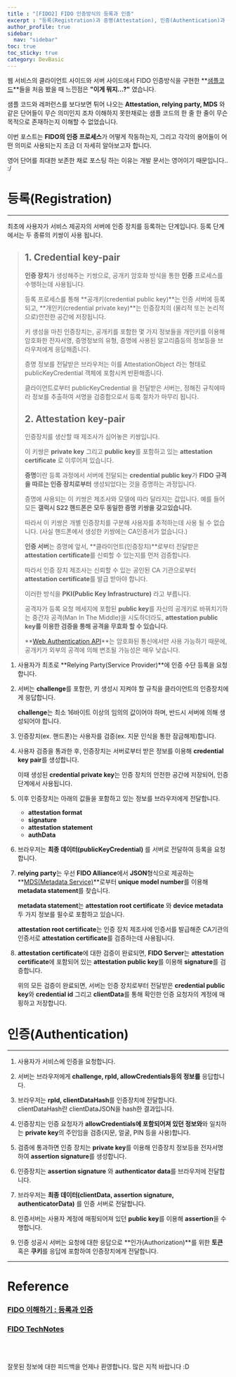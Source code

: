 ```yaml
---
title : "[FIDO2] FIDO 인증방식의 등록과 인증"
excerpt : "등록(Registration)과 증명(Attestation), 인증(Authentication)과 승인(Assertion)에 대해 알아봅니다"
author_profile: true
sidebar:
  nav: "sidebar"
toc: true
toc_sticky: true
category: DevBasic
---
```

   
웹 서비스의 클라이언트 사이드와 서버 사이드에서 FIDO 인증방식을 구현한 **[샘플코드](https://webauthn.io/)**들을 처음 봤을 때 느낀점은 **"이게 뭐지...?"** 였습니다.

샘플 코드와 레퍼런스를 보다보면 튀어 나오는 **Attestation, relying party, MDS** 와 같은 단어들이 무슨 의미인지 조차 이해하지 못한채로는 샘플 코드의 한 줄 한 줄이 무슨 목적으로 존재하는지 이해할 수 없었습니다.    

이번 포스트는 **FIDO의 인증 프로세스**가 어떻게 작동하는지, 그리고 각각의 용어들이 어떤 의미로 사용되는지 조금 더 자세히 알아보고자 합니다.  

영어 단어를 최대한 보존한 채로 포스팅 하는 이유는 개발 문서는 영어이기 때문입니다.. :/


# **등록(Registration)**  
  
---  
  
최초에 사용자가 서비스 제공자의 서버에 인증 장치를 등록하는 단계입니다. 등록 단계에서는 두 종류의 키쌍이 사용 됩니다.
 
  > ## **1. Credential key-pair**    
  > **인증 장치**가 생성해주는 키쌍으로, 공개키 암호화 방식을 통한 **인증** 프로세스를 수행하는데 사용됩니다.  
  >     
  > 등록 프로세스를 통해 **공개키(credential public key)**는 인증 서버에 등록되고, **개인키(credential private key)**는 인증장치의 (물리적 또는 논리적으로)안전한 공간에 저장됩니다. 
  >    
  > 키 생성을 마친 인증장치는, 공개키를 포함한 몇 가지 정보들을 개인키를 이용해 암호화한 전자서명, 증명정보의 유형, 증명에 사용된 알고리즘등의 정보등을 브라우저에게 응답해줍니다.  
  >   
  > 증명 정보를 전달받은 브라우저는 이를 AttestationObject 라는 형태로 publicKeyCredential 객체에 포함시켜 반환해줍니다.  
  >  
  > 클라이언트로부터 publicKeyCredential 을 전달받은 서버는, 정해진 규칙에따라 정보를 추출하여 서명을 검증함으로서 등록 절차가 마무리 됩니다.  
  >    
  > ## **2. Attestation key-pair**    
  > 인증장치를 생산할 때 제조사가 심어놓은 키쌍입니다.
  >   
  > 이 키쌍은 **private key** 그리고 **public key**를 포함하고 있는 **attestation certificate** 로 이루어져 있습니다.
  >
  > **증명**이란 등록 과정에서 서버에 전달되는 **credential public key**가 **FIDO 규격을 따르는 인증 장치로부터** 생성되었다는 것을 증명하는 과정입니다.  
  >
  > 증명에 사용되는 이 키쌍은 제조사와 모델에 따라 달라지는 값입니다. 예를 들어 모든 **갤럭시 S22 핸드폰은 모두 동일한 증명 키쌍을 갖고있습니다.**  
  >  
  > 따라서 이 키쌍은 개별 인증장치를 구분해 사용자를 추적하는데 사용 될 수 없습니다. (사실 핸드폰에서 생성한 키쌍에는 CA인증서가 없습니다.)
  >   
  > **인증 서버**는 증명에 앞서, **클라이언트(인증장치)**로부터 전달받은 **attestation certificate**를 신뢰할 수 있는지를 먼저 검증합니다.  
  >   
  > 따라서 인증 장치 제조사는 신뢰할 수 있는 공인된 CA 기관으로부터 **attestation certificate**를 발급 받아야 합니다.
  >    
  > 이러한 방식을 **PKI(Public Key Infrastructure)** 라고 부릅니다.  
  >   
  > 공격자가 등록 요청 메세지에 포함된 **public key**를 자신의 공개키로 바꿔치기하는 중간자 공격(Man In The Middle)을 시도하더라도, **attestation public key를 이용한 검증을 통해 공격을 무효화 할 수 있습니다.**  
  > 
  > **[Web Authentication API](https://developer.mozilla.org/en-US/docs/Web/API/Web_Authentication_API)**는 암호화된 통신에서만 사용 가능하기 때문에, 공개키가 외부의 공격에 의해 변조될 가능성은 매우 낮습니다.  

  1. 사용자가 최초로 **Relying Party(Service Provider)**에 인증 수단 등록을 요청합니다.    
  
  2. 서버는 **challenge**를 포함한, 키 생성시 지켜야 할 규칙을 클라이언트의 인증장치에게 응답합니다.  
      
     **challenge**는 최소 16바이트 이상의 임의의 값이어야 하며, 반드시 서버에 의해 생성되어야 합니다.

  3. 인증장치(ex. 핸드폰)는 사용자를 검증(ex. 지문 인식을 통한 잠금해제)합니다. 

  4. 사용자 검증을 통과한 후, 인증장치는 서버로부터 받은 정보를 이용해 **credential key pair**를 생성합니다.  
        
     이때 생성된 **credential private key**는 인증 장치의 안전한 공간에 저장되어, 인증 단계에서 사용됩니다.  
  
  5. 이후 인증장치는 아래의 값들을 포함하고 있는 정보를 브라우저에게 전달합니다.    
     * **attestation format**    
     * **signature**   
     * **attestation statement**     
     * **authData**  
  
  6. 브라우저는 **최종 데이터(publicKeyCredential)** 를 서버로 전달하여 등록을 요청합니다.  
           
  7. **relying party**는 우선 **FIDO Alliance**에서 **JSON**형식으로 제공하는 **[MDS(Metadata Service)](https://fidoalliance.org/metadata)**로부터 **unique model number**를 이용해 **metadata statement**를 찾습니다.  

     **metadata statement**는 **attestation root certificate** 와 **device metadata**두 가지 정보를 필수로 포함하고 있습니다.  

     **attestation root certificate**는 인증 장치 제조사에 인증서를 발급해준 CA기관의 인증서로 **attestation certificate**를 검증하는데 사용됩니다.  
      
  8. **attestation certificate**에 대한 검증이 완료되면, **FIDO Server**는 **attestation certificate**에 포함되어 있는 **attestation public key**를 이용해 **signature**를 검증합니다.
     
     위의 모든 검증이 완료되면, 서버는 인증 장치로부터 전달받은 **credential public key**와 **credential id** 그리고 **clientData**를 통해 확인한 인증 요청자의 계정에 매핑하고 저장합니다.  
  
  
# **인증(Authentication)**  
  
---
   
  1. 사용자가 서비스에 인증을 요청합니다.     
  
  2. 서버는 브라우저에게 **challenge, rpId, allowCredentials등의 정보를** 응답합니다.   

  3. 브라우저는 **rpId, clientDataHash**를 인증장치에 전달합니다.    
     clientDataHash란 clientDataJSON을 hash한 결과입니다.  
        
  4. 인증장치는 인증 요청자가 **allowCredentials에 포함되어져 있던 정보와**와 일치하는 **private key**의 주인임을 검증(지문, 얼굴, PIN 등을 사용)합니다.       
   
  5. 검증에 통과하면 인증 장치는 **private key**를 이용해 인증장치 정보등을 전자서명하여 **assertion signature**를 생성합니다.   
  
  6. 인증장치는 **assertion signature** 와 **authenticator data**를 브라우저에 전달합니다.    

  7. 브라우저는 **최종 데이터(clientData, assertion signature, authenticatorData)** 를 인증 서버로 전달합니다.  
    
  8. 인증서버는 사용자 계정에 매핑되어져 있던 **public key**를 이용해 **assertion**을 수행합니다.  
   
  9. 인증 성공시 서버는 요청에 대한 응답으로 **인가(Authorization)**를 위한 **토큰** 혹은 **쿠키**를 응답에 포함하여 인증장치에게 전달합니다.   
     

---
    
# Reference  
### **[FIDO 이해하기 : 등록과 인증](https://m.blog.naver.com/aepkoreanet/221510427704)**  
### **[FIDO TechNotes](https://fidoalliance.org/fido-technotes-the-truth-about-attestation/?)**

&nbsp;  
&nbsp;  
  
잘못된 정보에 대한 피드백을 언제나 환영합니다. 많은 지적 바랍니다 :D  